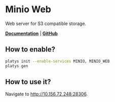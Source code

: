 # Minio Web

Web server for S3 compatible storage.

**[Documentation](https://github.com/e2fyi/minio-web)** | **[GitHub](https://github.com/e2fyi/minio-web)**

## How to enable?

```bash
platys init --enable-services MINIO, MINIO_WEB
platys gen
```

## How to use it?

Navigate to <http://10.156.72.248:28306>.